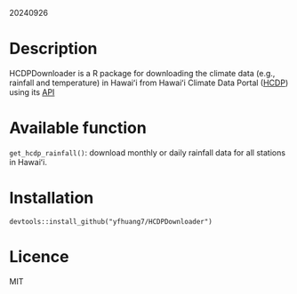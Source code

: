 20240926

# Description
HCDPDownloader is a R package for downloading the climate data (e.g., rainfall and temperature) in Hawaiʻi from Hawaiʻi Climate Data Portal ([HCDP](https://www.hawaii.edu/climate-data-portal/)) using its [API](https://docs.google.com/document/d/1XlVR6S6aCb7WC4ntC4QaRzdw0i6B-wDahDjsN1z7ECk/edit#heading=h.1ocj20xm1h5n)

# Available function
`get_hcdp_rainfall()`: download monthly or daily rainfall data for all stations in Hawaiʻi.

# Installation
`devtools::install_github("yfhuang7/HCDPDownloader")`

# Licence
MIT 

